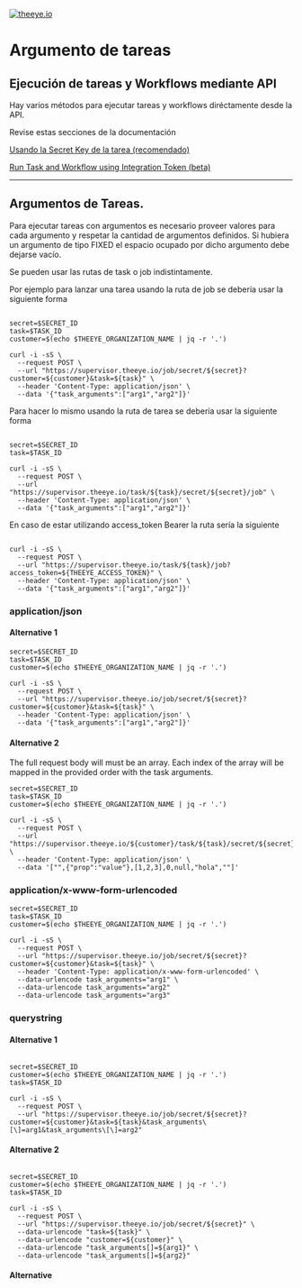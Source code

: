 [![theeye.io](../../images/logo-theeye-theOeye-logo2.png)](https://theeye.io/index.html)

# Argumento de tareas

## Ejecución de tareas y Workflows mediante API

Hay varios métodos para ejecutar tareas y workflows diréctamente desde la API.

Revise estas secciones de la documentación

[Usando la Secret Key de la tarea (recomendado)](/tasks/#Usando-la-Secret-Key-de-la-tarea-recomendado)

[Run Task and Workflow using Integration Token (beta)](/tasks/#Usando-claves-de-integración-general)

____

## Argumentos de Tareas.

Para ejecutar tareas con argumentos es necesario proveer valores para cada argumento y respetar la cantidad de argumentos definidos.
Si hubiera un argumento de tipo FIXED el espacio ocupado por dicho argumento debe dejarse vacío.

Se pueden usar las rutas de task o job indistintamente.

Por ejemplo para lanzar una tarea usando la ruta de job se debería usar la siguiente forma


```shell

secret=$SECRET_ID
task=$TASK_ID
customer=$(echo $THEEYE_ORGANIZATION_NAME | jq -r '.')

curl -i -sS \
  --request POST \
  --url "https://supervisor.theeye.io/job/secret/${secret}?customer=${customer}&task=${task}" \
  --header 'Content-Type: application/json' \
  --data '{"task_arguments":["arg1","arg2"]}'

```

Para hacer lo mismo usando la ruta de tarea se debería usar la siguiente forma


```shell

secret=$SECRET_ID
task=$TASK_ID

curl -i -sS \
  --request POST \
  --url "https://supervisor.theeye.io/task/${task}/secret/${secret}/job" \
  --header 'Content-Type: application/json' \
  --data '{"task_arguments":["arg1","arg2"]}'

```

En caso de estar utilizando access_token Bearer la ruta sería la siguiente



```shell

curl -i -sS \
  --request POST \
  --url "https://supervisor.theeye.io/task/${task}/job?access_token=${THEEYE_ACCESS_TOKEN}" \
  --header 'Content-Type: application/json' \
  --data '{"task_arguments":["arg1","arg2"]}'

```



### application/json

#### Alternative 1

```shell
secret=$SECRET_ID
task=$TASK_ID
customer=$(echo $THEEYE_ORGANIZATION_NAME | jq -r '.')

curl -i -sS \
  --request POST \
  --url "https://supervisor.theeye.io/job/secret/${secret}?customer=${customer}&task=${task}" \
  --header 'Content-Type: application/json' \
  --data '{"task_arguments":["arg1","arg2"]}'

```

#### Alternative 2

The full request body will must be an array.
Each index of the array will be mapped in the provided order with the task arguments.


```shell
secret=$SECRET_ID
task=$TASK_ID
customer=$(echo $THEEYE_ORGANIZATION_NAME | jq -r '.')

curl -i -sS \
  --request POST \
  --url "https://supervisor.theeye.io/${customer}/task/${task}/secret/${secret}/job" \
  --header 'Content-Type: application/json' \
  --data '["",{"prop":"value"},[1,2,3],0,null,"hola",""]'

```

### application/x-www-form-urlencoded

```shell
secret=$SECRET_ID
task=$TASK_ID
customer=$(echo $THEEYE_ORGANIZATION_NAME | jq -r '.')

curl -i -sS \
  --request POST \
  --url "https://supervisor.theeye.io/job/secret/${secret}?customer=${customer}&task=${task}" \
  --header 'Content-Type: application/x-www-form-urlencoded' \
  --data-urlencode task_arguments="arg1" \
  --data-urlencode task_arguments="arg2"
  --data-urlencode task_arguments="arg3"

```

### querystring 

#### Alternative 1

```shell

secret=$SECRET_ID
customer=$(echo $THEEYE_ORGANIZATION_NAME | jq -r '.')
task=$TASK_ID

curl -i -sS \
  --request POST \
  --url "https://supervisor.theeye.io/job/secret/${secret}?customer=${customer}&task=${task}&task_arguments\[\]=arg1&task_arguments\[\]=arg2"

```

#### Alternative 2


```shell

secret=$SECRET_ID
customer=$(echo $THEEYE_ORGANIZATION_NAME | jq -r '.')
task=$TASK_ID

curl -i -sS \
  --request POST \
  --url "https://supervisor.theeye.io/job/secret/${secret}" \
  --data-urlencode "task=${task}" \
  --data-urlencode "customer=${customer}" \
  --data-urlencode "task_arguments[]=${arg1}" \
  --data-urlencode "task_arguments[]=${arg2}" 

```

#### Alternative 
